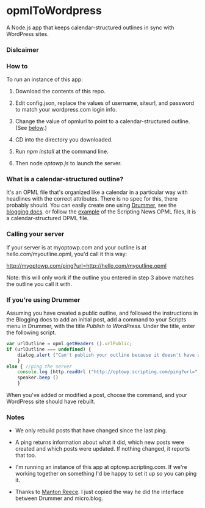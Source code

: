 # opmlToWordpress

A Node.js app that keeps calendar-structured outlines in sync with WordPress sites.

### Dislcaimer

### How to

To run an instance of this app:

1. Download the contents of this repo.

2. Edit config.json, replace the values of username, siteurl, and password to match your wordpress.com login info. 

3. Change the value of opmlurl to point to a calendar-structured outline. (See <a href="https://github.com/scripting/opmlToWordpress#what-is-a-calendar-structured-outline">below</a>.)

4. CD into the directory you downloaded. 

5. Run <i>npm install</i> at the command line. 

6. Then node <i>optowp.js</i> to launch the server.

### What is a calendar-structured outline?

It's an OPML file that's organized like a calendar in a particular way with headlines with the correct attributes. There is no spec for this, there probably should. You can easily create one using <a href="https://drummer.land/">Drummer</a>, see the <a href="http://docserver.scripting.com/drummer/blogging.opml">blogging docs</a>. or follow the <a href="https://github.com/scripting/Scripting-News/tree/master/blog/opml">example</a> of the Scripting News OPML files, it is a calendar-structured OPML file. 

### Calling your server

If your server is at myoptowp.com and your outline is at hello.com/myoutline.opml, you'd call it this way:

http://myoptowp.com/ping?url=http://hello.com/myoutline.opml

Note: this will only work if the outline you entered in step 3 above matches the outline you call it with. 

### If you're using Drummer

Assuming you have created a public outline, and followed the instructions in the Blogging docs to add an initial post, add a command to your Scripts menu in Drummer, with the title <i>Publish to WordPress.</i> Under the title, enter the following script.

```JavaScriptvar urlOutline = opml.getHeaders ().urlPublic;if (urlOutline === undefined) {	dialog.alert ("Can't publish your outline because it doesn't have an \"urlPublic\" head-level attribute.");	}else { //ping the server	console.log (http.readUrl ("http://optowp.scripting.com/ping?url=" + urlOutline)); 	speaker.beep ()	}```

When you've added or modified a post, choose the command, and your WordPress site should have rebuilt. 

### Notes

* We only rebuild posts that have changed since the last ping. 

* A ping returns information about what it did, which new posts were created and which posts were updated. If nothing changed, it reports that too. 

* I'm running an instance of this app at optowp.scripting.com. If we're working together on something I'd be happy to set it up so you can ping it. 

* Thanks to <a href="https://www.manton.org/">Manton Reece</a>. I just copied the way he did the interface between Drummer and micro.blog. 

